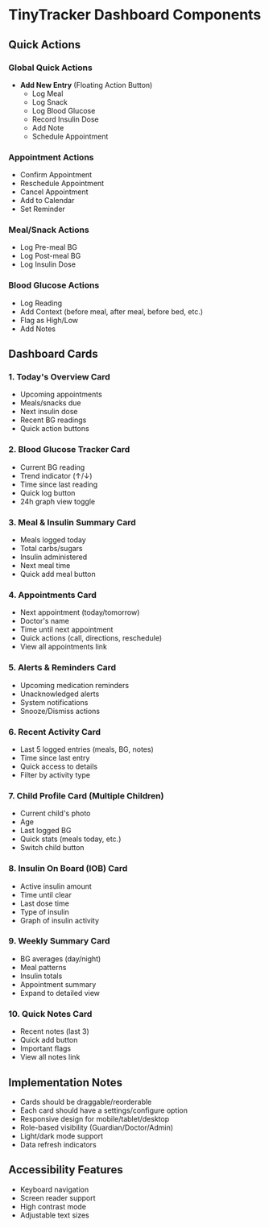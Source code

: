 # TinyTracker Dashboard Components

## Quick Actions

### Global Quick Actions
- **Add New Entry** (Floating Action Button)
  - Log Meal
  - Log Snack
  - Log Blood Glucose
  - Record Insulin Dose
  - Add Note
  - Schedule Appointment

### Appointment Actions
- Confirm Appointment
- Reschedule Appointment
- Cancel Appointment
- Add to Calendar
- Set Reminder

### Meal/Snack Actions
- Log Pre-meal BG
- Log Post-meal BG
- Log Insulin Dose

### Blood Glucose Actions
- Log Reading
- Add Context (before meal, after meal, before bed, etc.)
- Flag as High/Low
- Add Notes

## Dashboard Cards

### 1. Today's Overview Card
- Upcoming appointments
- Meals/snacks due
- Next insulin dose
- Recent BG readings
- Quick action buttons

### 2. Blood Glucose Tracker Card
- Current BG reading
- Trend indicator (↑/↓)
- Time since last reading
- Quick log button
- 24h graph view toggle

### 3. Meal & Insulin Summary Card
- Meals logged today
- Total carbs/sugars
- Insulin administered
- Next meal time
- Quick add meal button

### 4. Appointments Card
- Next appointment (today/tomorrow)
- Doctor's name
- Time until next appointment
- Quick actions (call, directions, reschedule)
- View all appointments link

### 5. Alerts & Reminders Card
- Upcoming medication reminders
- Unacknowledged alerts
- System notifications
- Snooze/Dismiss actions

### 6. Recent Activity Card
- Last 5 logged entries (meals, BG, notes)
- Time since last entry
- Quick access to details
- Filter by activity type

### 7. Child Profile Card (Multiple Children)
- Current child's photo
- Age
- Last logged BG
- Quick stats (meals today, etc.)
- Switch child button

### 8. Insulin On Board (IOB) Card
- Active insulin amount
- Time until clear
- Last dose time
- Type of insulin
- Graph of insulin activity

### 9. Weekly Summary Card
- BG averages (day/night)
- Meal patterns
- Insulin totals
- Appointment summary
- Expand to detailed view

### 10. Quick Notes Card
- Recent notes (last 3)
- Quick add button
- Important flags
- View all notes link

## Implementation Notes
- Cards should be draggable/reorderable
- Each card should have a settings/configure option
- Responsive design for mobile/tablet/desktop
- Role-based visibility (Guardian/Doctor/Admin)
- Light/dark mode support
- Data refresh indicators

## Accessibility Features
- Keyboard navigation
- Screen reader support
- High contrast mode
- Adjustable text sizes
